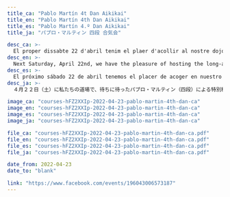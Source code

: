 ```yaml
---
title_ca: "Pablo Martín 4t Dan Aikikai"
title_en: "Pablo Martín 4th Dan Aikikai"
title_es: "Pablo Martín 4.º Dan Aikikai"
title_ja: "パブロ・マルティン 四段 合気会"

desc_ca: >-
  El proper dissabte 22 d'abril tenim el plaer d'acollir al nostre dojo les molt esperades jornades d'Aikido a càrrec de Pablo Martín 4rt dan Aikikai.
desc_en: >-
  Next Saturday, April 22nd, we have the pleasure of hosting the long-awaited Aikido special class at our dojo, led by Pablo Martín, 4th dan Aikikai.
desc_es: >-
  El próximo sábado 22 de abril tenemos el placer de acoger en nuestro dojo las tan esperadas jornadas de Aikido a cargo de Pablo Martín, 4º dan Aikikai.
desc_ja: >-
  ４月２２日（土）に私たちの道場で、待ちに待ったパブロ・マルティン（四段）による特別稽古が行われます。

image_ca: "courses-hFZ2XXIp-2022-04-23-pablo-martin-4th-dan-ca"
image_en: "courses-hFZ2XXIp-2022-04-23-pablo-martin-4th-dan-ca"
image_es: "courses-hFZ2XXIp-2022-04-23-pablo-martin-4th-dan-ca"
image_ja: "courses-hFZ2XXIp-2022-04-23-pablo-martin-4th-dan-ca"

file_ca: "courses-hFZ2XXIp-2022-04-23-pablo-martin-4th-dan-ca.pdf"
file_en: "courses-hFZ2XXIp-2022-04-23-pablo-martin-4th-dan-ca.pdf"
file_es: "courses-hFZ2XXIp-2022-04-23-pablo-martin-4th-dan-ca.pdf"
file_ja: "courses-hFZ2XXIp-2022-04-23-pablo-martin-4th-dan-ca.pdf"

date_from: 2022-04-23
date_to: "blank"

link: "https://www.facebook.com/events/196043006573187"
---
```

